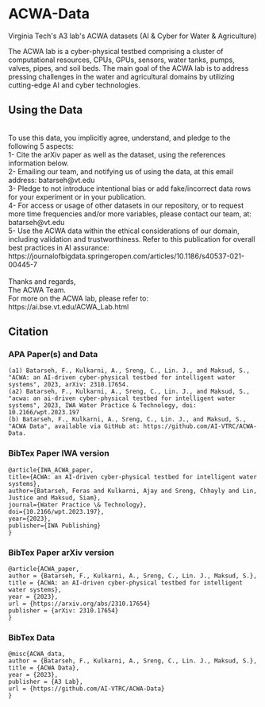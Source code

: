 # ACWA-Data
Virginia Tech's A3 lab's ACWA datasets (AI &amp; Cyber for Water &amp; Agriculture)

The ACWA lab is a cyber-physical testbed comprising a cluster of computational resources, CPUs, GPUs, sensors, water tanks, pumps, valves, pipes, and soil beds. The main goal of the ACWA lab is to address pressing challenges in the water and agricultural domains by utilizing cutting-edge AI and cyber technologies.
<br />
## Using the Data
<br />
To use this data, you implicitly agree, understand, and pledge to the following 5 aspects: <br />
1- Cite the arXiv paper as well as the dataset, using the references information below.<br />
2- Emailing our team, and notifying us of using the data, at this email address: batarseh@vt.edu
<br />3- Pledge to not introduce intentional bias or add fake/incorrect data rows for your experiment or in your publication.
<br/>4- For access or usage of other datasets in our repository, or to request more time frequencies and/or more variables, please contact our team, at: batarseh@vt.edu
<br/>5- Use the ACWA data within the ethical considerations of our domain, including validation and trustworthiness. Refer to this publication for overall best practices in AI assurance:
https://journalofbigdata.springeropen.com/articles/10.1186/s40537-021-00445-7 <br />

<br />
Thanks and regards,<br />
The ACWA Team.<br />
For more on the ACWA lab, please refer to: https://ai.bse.vt.edu/ACWA_Lab.html

## Citation

### APA Paper(s) and Data
```
(a1) Batarseh, F., Kulkarni, A., Sreng, C., Lin. J., and Maksud, S., "ACWA: an AI-driven cyber-physical testbed for intelligent water systems", 2023, arXiv: 2310.17654.
(a2) Batarseh, F., Kulkarni, A., Sreng, C., Lin. J., and Maksud, S., "acwa: an ai-driven cyber-physical testbed for intelligent water systems", 2023, IWA Water Practice & Technology, doi: 10.2166/wpt.2023.197
(b) Batarseh, F., Kulkarni, A., Sreng, C., Lin. J., and Maksud, S., "ACWA Data", available via GitHub at: https://github.com/AI-VTRC/ACWA-Data.
```

### BibTex Paper IWA version
```
@article{IWA_ACWA_paper,
title={ACWA: an AI-driven cyber-physical testbed for intelligent water systems},
author={Batarseh, Feras and Kulkarni, Ajay and Sreng, Chhayly and Lin, Justice and Maksud, Siam},
journal={Water Practice \& Technology},
doi={10.2166/wpt.2023.197},
year={2023},
publisher={IWA Publishing}
}
```

### BibTex Paper arXiv version
```
@article{ACWA_paper,
author = {Batarseh, F., Kulkarni, A., Sreng, C., Lin. J., Maksud, S.},
title = {ACWA: an AI-driven cyber-physical testbed for intelligent water systems},
year = {2023},
url = {https://arxiv.org/abs/2310.17654}
publisher = {arXiv: 2310.17654}
}
```

### BibTex Data
```
@misc{ACWA_data,
author = {Batarseh, F., Kulkarni, A., Sreng, C., Lin. J., Maksud, S.},
title = {ACWA Data},
year = {2023},
publisher = {A3 Lab},
url = {https://github.com/AI-VTRC/ACWA-Data}
}
```

